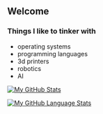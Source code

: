 ## Welcome

### Things I like to tinker with
- operating systems
- programming languages
- 3d printers
- robotics
- AI


[![My GitHub Stats](https://github-readme-stats.vercel.app/api/?username=kingpinzs&count_private=true&theme=tokyonight&showicons=true)]()

[![My GitHub Language Stats](https://github-readme-stats.vercel.app/api/top-langs/?username=kingpinzs&langs_count=10&theme=tokyonight)]()
